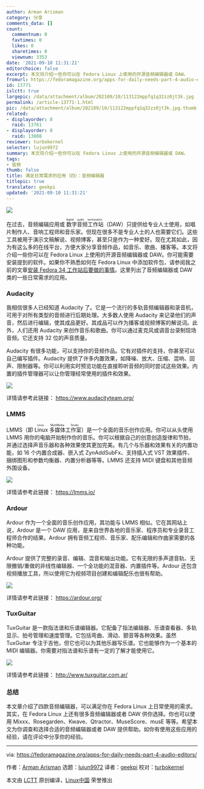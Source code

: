 ```yaml
---
author: Arman Arisman
category: 分享
comments_data: []
count:
  commentnum: 0
  favtimes: 0
  likes: 0
  sharetimes: 0
  viewnum: 3353
date: '2021-09-10 11:31:21'
editorchoice: false
excerpt: 本文将介绍一些你可以在 Fedora Linux 上使用的开源音频编辑器或 DAW。
fromurl: https://fedoramagazine.org/apps-for-daily-needs-part-4-audio-editors/
id: 13771
islctt: true
largepic: /data/attachment/album/202109/10/113122mppfq1q32zz0jt3k.jpg
permalink: /article-13771-1.html
pic: /data/attachment/album/202109/10/113122mppfq1q32zz0jt3k.jpg.thumb.jpg
related:
- displayorder: 0
  raid: 13761
- displayorder: 0
  raid: 13808
reviewer: turbokernel
selector: lujun9972
summary: 本文将介绍一些你可以在 Fedora Linux 上使用的开源音频编辑器或 DAW。
tags:
- 音频
thumb: false
title: 满足日常需求的应用（四）：音频编辑器
titlepic: true
translator: geekpi
updated: '2021-09-10 11:31:21'
---
```


![](/data/attachment/album/202109/10/113122mppfq1q32zz0jt3k.jpg)


在过去，音频编辑应用或<ruby> 数字音频工作站 <rt>  digital audio workstation </rt></ruby>（DAW）只提供给专业人士使用，如唱片制作人、音响工程师和音乐家。但现在很多不是专业人士的人也需要它们。这些工具被用于演示文稿解说、视频博客，甚至只是作为一种爱好。现在尤其如此，因为有这么多的在线平台，方便大家分享音频作品，如音乐、歌曲、播客等。本文将介绍一些你可以在 Fedora Linux 上使用的开源音频编辑器或 DAW。你可能需要安装提到的软件。如果你不熟悉如何在 Fedora Linux 中添加软件包，请参阅我之前的文章[安装 Fedora 34 工作站后要做的事情](https://fedoramagazine.org/things-to-do-after-installing-fedora-34-workstation/)。这里列出了音频编辑器或 DAW 类的一些日常需求的应用。


### Audacity


我相信很多人已经知道 Audacity 了。它是一个流行的多轨音频编辑器和录音机，可用于对所有类型的音频进行后期处理。大多数人使用 Audacity 来记录他们的声音，然后进行编辑，使其成品更好。其成品可以作为播客或视频博客的解说词。此外，人们还用 Audacity 来创作音乐和歌曲。你可以通过麦克风或调音台录制现场音频。它还支持 32 位的声音质量。


Audacity 有很多功能，可以支持你的音频作品。它有对插件的支持，你甚至可以自己编写插件。Audacity 提供了许多内置效果，如降噪、放大、压缩、混响、回声、限制器等。你可以利用实时预览功能在直接聆听音频的同时尝试这些效果。内置的插件管理器可以让你管理经常使用的插件和效果。


![](/data/attachment/album/202109/10/113123bnmjtqcz277jtant.png)


详情请参考此链接： <https://www.audacityteam.org/>


### LMMS


LMMS（即 <ruby> Linux 多媒体工作室 <rt>  Linux MultiMedia Studio </rt></ruby>）是一个全面的音乐创作应用。你可以从头使用 LMMS 用你的电脑开始制作你的音乐。你可以根据自己的创意创造旋律和节拍，并通过选择声音乐器和各种效果使其更加完美。有几个与乐器和效果有关的内置功能，如 16 个内置合成器、嵌入式 ZynAddSubFx、支持插入式 VST 效果插件、捆绑图形和参数均衡器、内置分析器等等。LMMS 还支持 MIDI 键盘和其他音频外围设备。


![](/data/attachment/album/202109/10/113124fgl3hadcwxsqfcw4.png)


详情请参考此链接： <https://lmms.io/>


### Ardour


Ardour 作为一个全面的音乐创作应用，其功能与 LMMS 相似。它在其网站上说，Ardour 是一个 DAW 应用，是来自世界各地的音乐家、程序员和专业录音工程师合作的结果。Ardour 拥有音频工程师、音乐家、配乐编辑和作曲家需要的各种功能。


Ardour 提供了完整的录音、编辑、混音和输出功能。它有无限的多声道音轨、无限撤销/重做的非线性编辑器、一个全功能的混音器、内置插件等。Ardour 还包含视频播放工具，所以使用它为视频项目创建和编辑配乐也很有帮助。


![](/data/attachment/album/202109/10/113125sz7mqgoj2nw8vrih.png)


详情请参考此链接： <https://ardour.org/>


### TuxGuitar


TuxGuitar 是一款指法谱和乐谱编辑器。它配备了指法编辑器、乐谱查看器、多轨显示、拍号管理和速度管理。它包括弯曲、滑动、颤音等各种效果。虽然 TuxGuitar 专注于吉他，但它也可以为其他乐器写乐谱。它也能够作为一个基本的 MIDI 编辑器。你需要对指法谱和乐谱有一定的了解才能使用它。


![](/data/attachment/album/202109/10/113125jvm2gywrc3yvwpcp.png)


详情请参考此链接： <http://www.tuxguitar.com.ar/>


### 总结


本文章介绍了四款音频编辑器，可以满足你在 Fedora Linux 上日常使用的需求。其实，在 Fedora Linux 上还有很多音频编辑器或者 DAW 供你选择。你也可以使用 Mixxx、Rosegarden、Kwave、Qtractor、MuseScore、musE 等等。希望本文为你调查和选择合适的音频编辑器或者 DAW 提供帮助。如你有使用这些应用的经验，请在评论中分享你的经验。




---


via: <https://fedoramagazine.org/apps-for-daily-needs-part-4-audio-editors/>


作者：[Arman Arisman](https://fedoramagazine.org/author/armanwu/) 选题：[lujun9972](https://github.com/lujun9972) 译者：[geekpi](https://github.com/geekpi) 校对：[turbokernel](https://github.com/turbokernel)


本文由 [LCTT](https://github.com/LCTT/TranslateProject) 原创编译，[Linux中国](https://linux.cn/) 荣誉推出